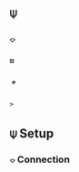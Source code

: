 
## &#x2366;
### &#x2314;
#### &#x2317;
##### &#x26ac;
###### `>`

## &#x2366; Setup 
### &#x2314; Connection
